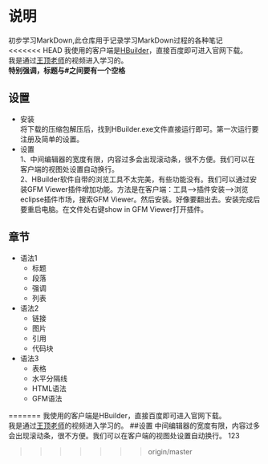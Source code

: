 # 说明
初步学习MarkDown,此仓库用于记录学习MarkDown过程的各种笔记  
<<<<<<< HEAD
我使用的客户端是[HBuilder]，直接百度即可进入官网下载。  
我是通过[王顶老师]的视频进入学习的。  
**特别强调，标题与#之间要有一个空格**
## 设置
* 安装  
    将下载的压缩包解压后，找到HBuilder.exe文件直接运行即可。第一次运行要注册及简单的设置。  
* 设置  
    1、中间编辑器的宽度有限，内容过多会出现滚动条，很不方便。我们可以在客户端的视图处设置自动换行。  
    2、HBuilder软件自带的浏览工具不太完美，有些功能没有。我们可以通过安装GFM Viewer插件增加功能。方法是在客户端：工具-->插件安装-->浏览eclipse插件市场，搜索GFM Viewer。然后安装。好像要翻出去。安装完成后要重启电脑。在文件处右键show in GFM Viewer打开插件。

## 章节
* 语法1
  * 标题
  * 段落
  * 强调
  * 列表
* 语法2
  * 链接
  * 图片
  * 引用
  * 代码块
* 语法3
  * 表格
  * 水平分隔线
  * HTML语法
  * GFM语法
<!--此处是超链接-->

[HBuilder]: http://www.dcloud.io/ 
[王顶老师]: http://edu.51cto.com
=======
我使用的客户端是HBuilder，直接百度即可进入官网下载。  
我是通过[王顶老师]的视频进入学习的。
##设置
中间编辑器的宽度有限，内容过多会出现滚动条，很不方便。我们可以在客户端的视图处设置自动换行。
123
<!--下面是一些超连接-->
[王顶老师]: (http://baidu.com)
>>>>>>> origin/master
